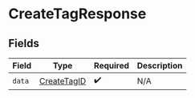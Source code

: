 # CreateTagResponse


## Fields

| Field                                             | Type                                              | Required                                          | Description                                       |
| ------------------------------------------------- | ------------------------------------------------- | ------------------------------------------------- | ------------------------------------------------- |
| `data`                                            | [CreateTagID](../../models/shared/createtagid.md) | :heavy_check_mark:                                | N/A                                               |